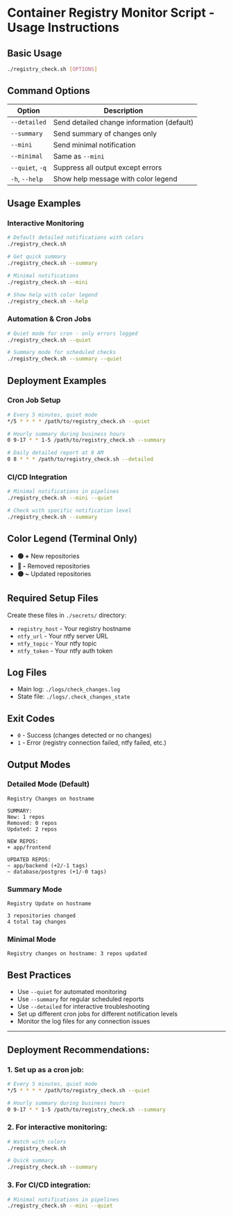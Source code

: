 # Container Registry Monitor Script - Usage Instructions

## **Basic Usage**

```bash
./registry_check.sh [OPTIONS]
```

## **Command Options**

| Option | Description |
|--------|-------------|
| `--detailed` | Send detailed change information (default) |
| `--summary` | Send summary of changes only |
| `--mini` | Send minimal notification |
| `--minimal` | Same as `--mini` |
| `--quiet`, `-q` | Suppress all output except errors |
| `-h`, `--help` | Show help message with color legend |

## **Usage Examples**

### **Interactive Monitoring**
```bash
# Default detailed notifications with colors
./registry_check.sh

# Get quick summary
./registry_check.sh --summary

# Minimal notifications  
./registry_check.sh --mini

# Show help with color legend
./registry_check.sh --help
```

### **Automation & Cron Jobs**
```bash
# Quiet mode for cron - only errors logged
./registry_check.sh --quiet

# Summary mode for scheduled checks
./registry_check.sh --summary --quiet
```

## **Deployment Examples**

### **Cron Job Setup**
```bash
# Every 5 minutes, quiet mode
*/5 * * * * /path/to/registry_check.sh --quiet

# Hourly summary during business hours
0 9-17 * * 1-5 /path/to/registry_check.sh --summary

# Daily detailed report at 8 AM
0 8 * * * /path/to/registry_check.sh --detailed
```

### **CI/CD Integration**
```bash
# Minimal notifications in pipelines
./registry_check.sh --mini --quiet

# Check with specific notification level
./registry_check.sh --summary
```

## **Color Legend** (Terminal Only)
- **🟢 +** New repositories
- **🔴 -** Removed repositories  
- **🟡 ~** Updated repositories

## **Required Setup Files**
Create these files in `./secrets/` directory:
- `registry_host` - Your registry hostname
- `ntfy_url` - Your ntfy server URL
- `ntfy_topic` - Your ntfy topic
- `ntfy_token` - Your ntfy auth token

## **Log Files**
- Main log: `./logs/check_changes.log`
- State file: `./logs/.check_changes_state`

## **Exit Codes**
- `0` - Success (changes detected or no changes)
- `1` - Error (registry connection failed, ntfy failed, etc.)

## **Output Modes**

### **Detailed Mode** (Default)
```
Registry Changes on hostname

SUMMARY:
New: 1 repos
Removed: 0 repos
Updated: 2 repos

NEW REPOS:
+ app/frontend

UPDATED REPOS:
~ app/backend (+2/-1 tags)
~ database/postgres (+1/-0 tags)
```

### **Summary Mode**
```
Registry Update on hostname

3 repositories changed
4 total tag changes
```

### **Minimal Mode**
```
Registry changes on hostname: 3 repos updated
```

## **Best Practices**
- Use `--quiet` for automated monitoring
- Use `--summary` for regular scheduled reports
- Use `--detailed` for interactive troubleshooting
- Set up different cron jobs for different notification levels
- Monitor the log files for any connection issues

-----

## **Deployment Recommendations:**

### **1. Set up as a cron job:**
```bash
# Every 5 minutes, quiet mode
*/5 * * * * /path/to/registry_check.sh --quiet

# Hourly summary during business hours  
0 9-17 * * 1-5 /path/to/registry_check.sh --summary
```

### **2. For interactive monitoring:**
```bash
# Watch with colors
./registry_check.sh

# Quick summary
./registry_check.sh --summary
```

### **3. For CI/CD integration:**
```bash
# Minimal notifications in pipelines
./registry_check.sh --mini --quiet
```
